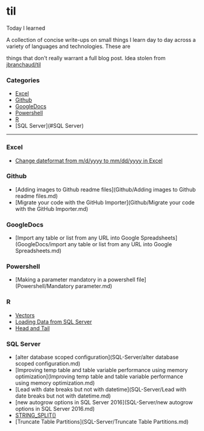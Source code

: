# til
Today I learned<br>

A collection of concise write-ups on small things I learn day to day across a variety of languages and technologies. These are 

things that don't really warrant a full blog post.   Idea stolen from <a href="https://github.com/jbranchaud/til">jbranchaud/til</a>


### Categories

* [Excel](#Excel)
* [Github](#Github)
* [GoogleDocs](#GoogleDocs)
* [Powershell](#Powershel)
* [R](#R)
* [SQL Server](#SQL Server)

---

### Excel
- [Change dateformat from m/d/yyyy to mm/dd/yyyy in Excel](Office/Excel/ChangeDateformatInExcel.md)

### Github
- [Adding images to Github readme files](Github/Adding images to Github readme files.md)
- [Migrate your code with the GitHub Importer](Github/Migrate your code with the GitHub Importer.md)
 
### GoogleDocs
- [Import any table or list from any URL into Google Spreadsheets](GoogleDocs/import any table or list from any URL into Google Spreadsheets.md)

### Powershell
- [Making a parameter mandatory in a powershell file](Powershell/Mandatory parameter.md)


### R
- [Vectors](R/Vectors.md)
- [Loading Data from SQL Server](R/Loading%20Data%20from%20SQL%20Server.md)
- [Head and Tail](R/Head%20and%20Tail.md)


### SQL Server
- [alter database scoped configuration](SQL-Server/alter database scoped configuration.md)
- [Improving temp table and table variable performance using memory optimization](Improving temp table and table variable performance using memory optimization.md)
- [Lead with date breaks but not with datetime](SQL-Server/Lead with date breaks but not with datetime.md)
- [new autogrow options in SQL Server 2016](SQL-Server/new autogrow options in SQL Server 2016.md)
- [STRING_SPLIT()](SQL-Server/STRING_SPLIT.md)
- [Truncate Table Partitions](SQL-Server/Truncate Table Partitions.md)
